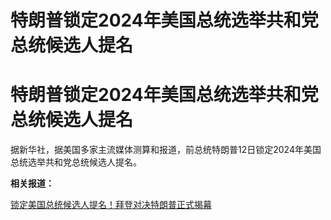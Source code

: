 # 特朗普锁定2024年美国总统选举共和党总统候选人提名

# 特朗普锁定2024年美国总统选举共和党总统候选人提名

据新华社，据美国多家主流媒体测算和报道，前总统特朗普12日锁定2024年美国总统选举共和党总统候选人提名。

**相关报道：**

[锁定美国总统候选人提名！拜登对决特朗普正式揭幕](https://news.qq.com/rain/a/20240313A00R1100)

